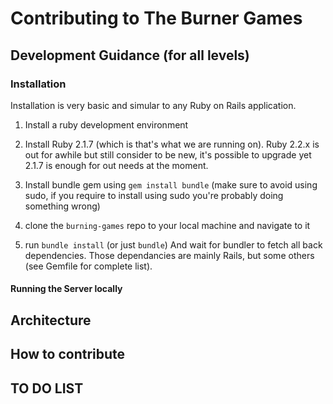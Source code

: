 # Contributing to The Burner Games


## Development Guidance (for all levels)

### Installation

Installation is very basic and simular to any Ruby on Rails application.

1. Install a ruby development environment
1. Install Ruby 2.1.7 (which is that's what we are running on). Ruby 2.2.x is out for awhile but still consider to be new, it's possible to upgrade yet 2.1.7 is enough for out needs at the moment.
1. Install bundle gem using `gem install bundle` (make sure to avoid using sudo, if you require to install using sudo you're probably doing something wrong)

1. clone the `burning-games` repo to your local machine and navigate to it
1. run `bundle install` (or just `bundle`) And wait for bundler to fetch all back dependencies. Those dependancies are mainly Rails, but some others (see Gemfile for complete list).

#### Running the Server locally



## Architecture

## How to contribute

## TO DO LIST

